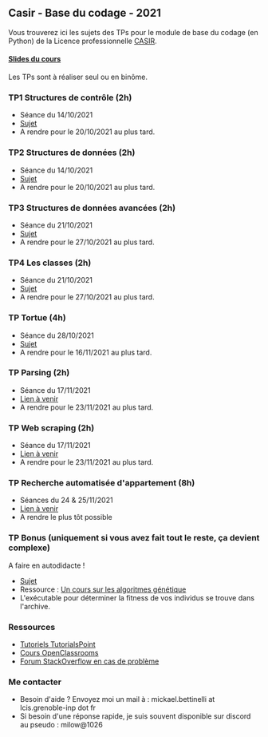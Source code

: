 ## Casir - Base du codage - 2021

Vous trouverez ici les sujets des TPs pour le module de base du codage (en Python) de la Licence professionnelle [CASIR](http://formations.univ-grenoble-alpes.fr/fr/catalogue/licence-professionnelle-DP/sciences-technologies-sante-STS/licence-professionnelle-metiers-de-l-informatique-conception-developpement-et-tests-de-logiciels-valence-program-licence-professionnelle-metiers-de-l-informatique-conception-developpement-et-tests-de-logiciels-casir-valence/parcours-codage-d-applications-et-de-systemes-informatiques-repartis-casir-valence-subprogram-parcours-codage-d-applications-et-de-systemes-informatiques-repartis-casir.html).

#### [Slides du cours](Documents/CoursPython.pdf)

Les TPs sont à réaliser seul ou en binôme.

### TP1 Structures de contrôle (2h)

+   Séance du 14/10/2021
+   [Sujet](Documents/TP1.zip)
+   A rendre pour le 20/10/2021 au plus tard.

### TP2 Structures de données (2h)

+   Séance du 14/10/2021
+   [Sujet](Documents/)
+   A rendre pour le 20/10/2021 au plus tard.

### TP3 Structures de données avancées (2h)

+   Séance du 21/10/2021
+   [Sujet](Documents/TP3.zip)
+   A rendre pour le 27/10/2021 au plus tard.

### TP4 Les classes (2h)

+   Séance du 21/10/2021
+   [Sujet](Documents/TP4/TP4_Casir_2020.pdf)
+   A rendre pour le 27/10/2021 au plus tard.

### TP Tortue (4h)

+   Séance du 28/10/2021
+   [Sujet](Documents/TP5.zip)
+   A rendre pour le 16/11/2021 au plus tard.

### TP Parsing (2h)

+   Séance du 17/11/2021
+   [Lien à venir]()
+   A rendre pour le 23/11/2021 au plus tard.


### TP Web scraping (2h)

+   Séance du 17/11/2021
+   [Lien à venir]()
+   A rendre pour le 23/11/2021 au plus tard.

### TP Recherche automatisée d'appartement (8h)

+   Séances du 24 & 25/11/2021
+   [Lien à venir]()
+   A rendre le plus tôt possible


### TP Bonus (uniquement si vous avez fait tout le reste, ça devient complexe)

A faire en autodidacte !

+   [Sujet](Documents/TPBonusAG.zip)
+   Ressource : [Un cours sur les algoritmes génétique](https://khayyam.developpez.com/articles/algo/genetic/)
+   L'exécutable pour déterminer la fitness de vos individus se trouve dans l'archive.


### Ressources

+   [Tutoriels TutorialsPoint](https://www.tutorialspoint.com/python/index.htm)
+   [Cours OpenClassrooms](https://openclassrooms.com/fr/courses/235344-apprenez-a-programmer-en-python)
+   [Forum StackOverflow en cas de problème](https://stackoverflow.com/)

### Me contacter

+ Besoin d'aide ? Envoyez moi un mail à : mickael.bettinelli at lcis.grenoble-inp dot fr
+ Si besoin d'une réponse rapide, je suis souvent disponible sur discord au pseudo : milow@1026


